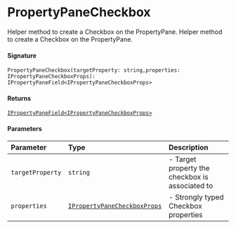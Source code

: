 # PropertyPaneCheckbox

Helper method to create a Checkbox on the PropertyPane. 
Helper method to create a Checkbox on the PropertyPane.

#### Signature
`PropertyPaneCheckbox(targetProperty: string,properties: IPropertyPaneCheckboxProps): IPropertyPaneField<IPropertyPaneCheckboxProps>`

#### Returns
[`IPropertyPaneField<IPropertyPaneCheckboxProps>`](ipropertypanefield.md)


#### Parameters


| Parameter	   | Type    | Description |
|:-------------|:---------------|:------------|
| `targetProperty`    | `string` | - Target property the checkbox is associated to |
| `properties`    | [`IPropertyPaneCheckboxProps`](ipropertypanecheckboxprops.md) | - Strongly typed Checkbox properties |

